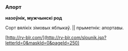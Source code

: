 ### Апорт
**назоўнік, мужчынскі род**

Сорт вялікіх зімовых яблыкаў. || прыметнік: апортавы.

<a rel="author">[http://rv-blr.com/](http://rv-blr.com/slounik.jsp?letterId=0&maskId=0&pageId=250)</a>
